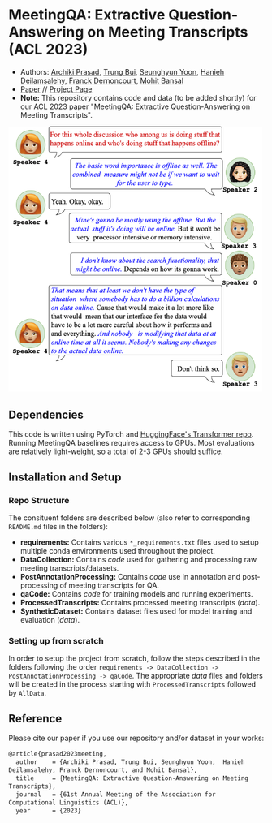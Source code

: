 # MeetingQA: Extractive Question-Answering on Meeting Transcripts (ACL 2023)
* Authors: [Archiki Prasad](https://archiki.github.io), [Trung Bui](https://research.adobe.com/person/trung-bui/), [Seunghyun Yoon](https://david-yoon.github.io/), [Hanieh Deilamsalehy](https://research.adobe.com/person/hanieh-deilamsalehy/), [Franck Dernoncourt](https://research.adobe.com/person/franck-dernoncourt/), [Mohit Bansal](https://www.cs.unc.edu/~mbansal/)
* [Paper](https://aclanthology.org/2023.acl-long.837/) // [Project Page](https://archiki.github.io/meetingqa.html)
* **Note:** This repository contains code and data (to be added shortly) for our ACL 2023 paper "MeetingQA: Extractive Question-Answering on Meeting Transcripts".

<img src="./.assets/Fig1.png" alt="teaser image" width="500"/>

## Dependencies
This code is written using PyTorch and [HuggingFace's Transformer repo](https://github.com/huggingface/pytorch-transformers). Running MeetingQA baselines requires access to GPUs. Most evaluations are relatively light-weight, so a total of 2-3 GPUs should suffice.

## Installation and Setup
### Repo Structure
The consituent folders are described below (also refer to corresponding `README.md` files in the folders):
* **requirements:** Contains various `*_requirements.txt` files used to setup multiple conda environments used throughout the project.
* **DataCollection:**  Contains *code* used for gathering and processing raw meeting transcripts/datasets.
* **PostAnnotationProcessing:** Contains *code* use in annotation and post-processing of meeting transcripts for QA.
* **qaCode:** Contains *code* for training models and running experiments.
* **ProcessedTranscripts:** Contains processed meeting transcripts (*data*).
* **SyntheticDataset:** Contains dataset files used for model training and evaluation (*data*).

### Setting up from scratch
In order to setup the project from scratch, follow the steps described in the folders following the order `requirements -> DataCollection -> PostAnnotationProcessing -> qaCode`. The appropriate *data* files and folders will be created in the process starting with `ProcessedTranscripts` followed by `AllData`.

## Reference
Please cite our paper if you use our repository and/or dataset in your works:
```bibtext
@article{prasad2023meeting,
  author    = {Archiki Prasad, Trung Bui, Seunghyun Yoon,  Hanieh Deilamsalehy, Franck Dernoncourt, and Mohit Bansal},
  title     = {MeetingQA: Extractive Question-Answering on Meeting Transcripts},
  journal   = {61st Annual Meeting of the Association for Computational Linguistics (ACL)},
  year      = {2023}
```
